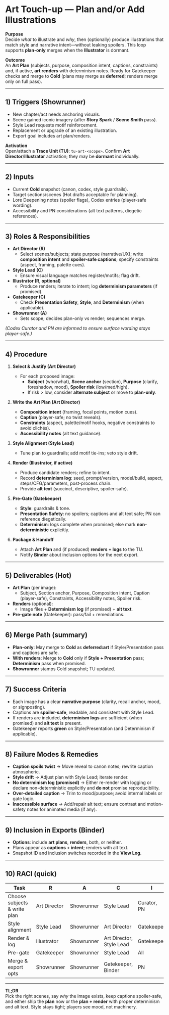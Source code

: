 # Art Touch-up — Plan and/or Add Illustrations

**Purpose**  
Decide *what* to illustrate and *why*, then (optionally) produce illustrations that match style and narrative intent—without leaking spoilers. This loop supports **plan-only** merges when the **Illustrator** is dormant.

**Outcome**  
An **Art Plan** (subjects, purpose, composition intent, captions, constraints) and, if active, **art renders** with determinism notes. Ready for Gatekeeper checks and merge to **Cold** (plans may merge as **deferred**; renders merge only on full pass).

---

## 1) Triggers (Showrunner)

- New chapter/act needs anchoring visuals.
- Scene gained iconic imagery (after **Story Spark** / **Scene Smith** pass).
- Style Lead requests motif reinforcement.
- Replacement or upgrade of an existing illustration.
- Export goal includes art plan/renders.

**Activation**  
Open/attach a **Trace Unit (TU)**: `tu-art-<scope>`. Confirm **Art Director**/**Illustrator** activation; they may be **dormant** individually.

---

## 2) Inputs

- Current **Cold** snapshot (canon, codex, style guardrails).
- Target sections/scenes (Hot drafts acceptable for planning).
- Lore Deepening notes (spoiler flags), Codex entries (player-safe wording).
- Accessibility and PN considerations (alt text patterns, diegetic references).

---

## 3) Roles & Responsibilities

- **Art Director (R)**  
  - Select scenes/subjects; state purpose (narrative/UX); write **composition intent** and **spoiler-safe captions**; specify constraints (aspect, framing, palette cues).
- **Style Lead (C)**  
  - Ensure visual language matches register/motifs; flag drift.
- **Illustrator (R, optional)**  
  - Produce renders; iterate to intent; log **determinism parameters** (if promised).
- **Gatekeeper (C)**  
  - Check **Presentation Safety**, **Style**, and **Determinism** (when applicable).
- **Showrunner (A)**  
  - Sets scope; decides plan-only vs render; sequences merge.

*(Codex Curator and PN are informed to ensure surface wording stays player-safe.)*

---

## 4) Procedure

1. **Select & Justify (Art Director)**  
   - For each proposed image:  
     - **Subject** (who/what), **Scene anchor** (section), **Purpose** (clarify, foreshadow, mood), **Spoiler risk** (low/med/high).
     - If risk > low, consider **alternate subject** or move to **plan-only**.

2. **Write the Art Plan (Art Director)**  
   - **Composition intent** (framing, focal points, motion cues).  
   - **Caption** (player-safe; no twist reveals).  
   - **Constraints** (aspect, palette/motif hooks, negative constraints to avoid clichés).  
   - **Accessibility notes** (alt text guidance).

3. **Style Alignment (Style Lead)**  
   - Tune plan to guardrails; add motif tie-ins; veto style drift.

4. **Render (Illustrator, if active)**  
   - Produce candidate renders; refine to intent.  
   - Record **determinism log**: seed, prompt/version, model/build, aspect, steps/CFG/parameters, post-process chain.  
   - Provide **alt text** (succinct, descriptive, spoiler-safe).

5. **Pre-Gate (Gatekeeper)**  
   - **Style**: guardrails & tone.  
   - **Presentation Safety**: no spoilers; captions and alt text safe; PN can reference diegetically.  
   - **Determinism**: logs complete when promised; else mark **non-deterministic** explicitly.

6. **Package & Handoff**  
   - Attach **Art Plan** and (if produced) **renders + logs** to the TU.  
   - Notify **Binder** about inclusion options for the next export.

---

## 5) Deliverables (Hot)

- **Art Plan** (per image):  
  - Subject, Section anchor, Purpose, Composition intent, Caption (player-safe), Constraints, Accessibility notes, Spoiler risk.
- **Renders** (optional):  
  - Image files + **Determinism log** (if promised) + **alt text**.
- **Pre-gate note** (Gatekeeper): pass/fail + remediations.

---

## 6) Merge Path (summary)

- **Plan-only**: May merge to **Cold** as **deferred:art** if Style/Presentation pass and captions are safe.  
- **With renders**: Merge to **Cold** only if **Style + Presentation** pass; **Determinism** pass when promised.  
- **Showrunner** stamps Cold snapshot; TU updated.

---

## 7) Success Criteria

- Each image has a clear **narrative purpose** (clarity, recall anchor, mood, or signposting).  
- Captions are **spoiler-safe**, readable, and consistent with Style Lead.  
- If renders are included, **determinism logs** are sufficient (when promised) and **alt text** is present.  
- Gatekeeper reports **green** on Style/Presentation (and Determinism if applicable).

---

## 8) Failure Modes & Remedies

- **Caption spoils twist** → Move reveal to canon notes; rewrite caption atmospheric.  
- **Style drift** → Adjust plan with Style Lead; iterate render.  
- **No determinism log (promised)** → Either re-render with logging or declare non-deterministic explicitly and **do not** promise reproducibility.  
- **Over-detailed caption** → Trim to mood/purpose; avoid internal labels or gate logic.  
- **Inaccessible surface** → Add/repair alt text; ensure contrast and motion-safety notes for animated media (if any).

---

## 9) Inclusion in Exports (Binder)

- **Options**: include **art plans**, **renders**, both, or neither.  
- Plans appear as **captions + intent**; renders with alt text.  
- Snapshot ID and inclusion switches recorded in the **View Log**.

---

## 10) RACI (quick)

| Task | R | A | C | I |
|---|---|---|---|---|
| Choose subjects & write plan | Art Director | Showrunner | Style Lead | Curator, PN |
| Style alignment | Style Lead | Showrunner | Art Director | Gatekeeper |
| Render & log | Illustrator | Showrunner | Art Director, Style Lead | Gatekeeper |
| Pre-gate | Gatekeeper | Showrunner | Style Lead | All |
| Merge & export opts | Showrunner | Showrunner | Gatekeeper, Binder | PN |

---

**TL;DR**  
Pick the right scenes, say *why* the image exists, keep captions spoiler-safe, and either ship the **plan** now or the **plan + render** with proper determinism and alt text. Style stays tight; players see mood, not machinery.
